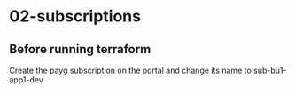 # 02-subscriptions

## Before running terraform
Create the payg subscription on the portal and change its name to sub-bu1-app1-dev